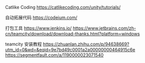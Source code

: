 
Catlike Coding
https://catlikecoding.com/unity/tutorials/


自动拓展代码
https://codeium.com/


打包工具
https://www.jenkins.io/
https://www.jetbrains.com/zh-cn/teamcity/download/download-thanks.html?platform=windows

teamcity 安装教程
https://zhuanlan.zhihu.com/p/94638669?utm_id=0&wd=&eqid=9e7bd49c0001a2a00000000464915c6e
https://segmentfault.com/a/1190000023071540


